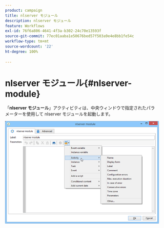 ```yaml
---
product: campaign
title: nlserver モジュール
description: nlserver モジュール
feature: Workflows
exl-id: 76f6a806-4641-4f3a-b302-24c70e13593f
source-git-commit: 77ec01aaba1e50676bed57f503a9e4e8bb1fe54c
workflow-type: tm+mt
source-wordcount: '22'
ht-degree: 100%

---
```


# nlserver モジュール{#nlserver-module}



「**nlserver モジュール**」アクティビティは、中央ウィンドウで指定されたパラメーターを使用して nlserver モジュールを起動します。

![](assets/nlserver_module_edit.png)
